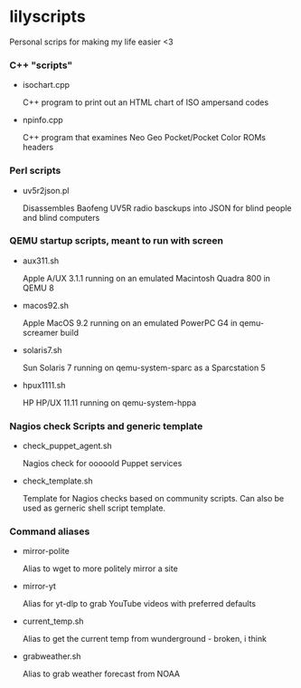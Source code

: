 # lilyscripts
Personal scrips for making my life easier &lt;3

### C++ "scripts"
- isochart.cpp

   C++ program to print out an HTML chart of ISO ampersand codes

- npinfo.cpp

   C++ program that examines Neo Geo Pocket/Pocket Color ROMs headers

### Perl scripts
- uv5r2json.pl

   Disassembles Baofeng UV5R radio basckups into JSON for blind people and blind computers
  

### QEMU startup scripts, meant to run with screen 
- aux311.sh
  
   Apple A/UX 3.1.1 running on an emulated Macintosh Quadra 800 in QEMU 8  

- macos92.sh

  Apple MacOS 9.2 running on an emulated PowerPC G4 in qemu-screamer build
  
- solaris7.sh

   Sun Solaris 7 running on qemu-system-sparc as a Sparcstation 5
  
- hpux1111.sh

   HP HP/UX 11.11 running on qemu-system-hppa
  


### Nagios check Scripts and generic template
- check_puppet_agent.sh

   Nagios check for ooooold Puppet services

- check_template.sh

   Template for Nagios checks based on community scripts. Can also be used as gerneric shell script template.




### Command aliases
- mirror-polite

   Alias to wget to more politely mirror a site

- mirror-yt

   Alias for yt-dlp to grab YouTube videos with preferred defaults

- current_temp.sh

   Alias to get the current temp from wunderground - broken, i think

- grabweather.sh

   Alias to grab weather forecast from NOAA

  
